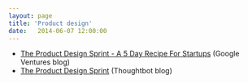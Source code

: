 ```yaml
---
layout: page
title: 'Product design'
date:   2014-06-07 12:00:00
---
```


* [The Product Design Sprint - A 5 Day Recipe For Startups](http://www.gv.com/lib/the-product-design-sprint-a-five-day-recipe-for-startups)
  (Google Ventures blog)
* [The Product Design Sprint](http://robots.thoughtbot.com/the-product-design-sprint) (Thoughtbot blog)
